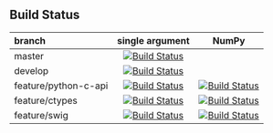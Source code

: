 ## Build Status

|branch              | single argument                                                                                                                                      | NumPy                                                                                                                                              |
|:-------------------|:----------------------------------------------------------------------------------------------------------------------------------------------------:|:--------------------------------------------------------------------------------------------------------------------------------------------------:|
|master              |[![Build Status](https://travis-ci.org/autodrive/cython_practice.svg?branch=master)](https://travis-ci.org/autodrive/cython_practice)                 |                                                                                                                                                    |
|develop             |[![Build Status](https://travis-ci.org/autodrive/cython_practice.svg?branch=develop)](https://travis-ci.org/autodrive/cython_practice)                |                                                                                                                                                    |
|feature/python-c-api|[![Build Status](https://travis-ci.org/autodrive/cython_practice.svg?branch=feature/python-c-api)](https://travis-ci.org/autodrive/cython_practice)   |[![Build Status](https://travis-ci.org/autodrive/cython_practice.svg?branch=feature/numpy-c-api)](https://travis-ci.org/autodrive/cython_practice)  |
|feature/ctypes      |[![Build Status](https://travis-ci.org/autodrive/cython_practice.svg?branch=feature/ctypes)](https://travis-ci.org/autodrive/cython_practice)         |[![Build Status](https://travis-ci.org/autodrive/cython_practice.svg?branch=feature/ctypes-numpy)](https://travis-ci.org/autodrive/cython_practice) |
|feature/swig        |[![Build Status](https://travis-ci.org/autodrive/cython_practice.svg?branch=feature/swig)](https://travis-ci.org/autodrive/cython_practice)           |[![Build Status](https://travis-ci.org/autodrive/cython_practice.svg?branch=feature/swig-numpy)](https://travis-ci.org/autodrive/cython_practice)   |
